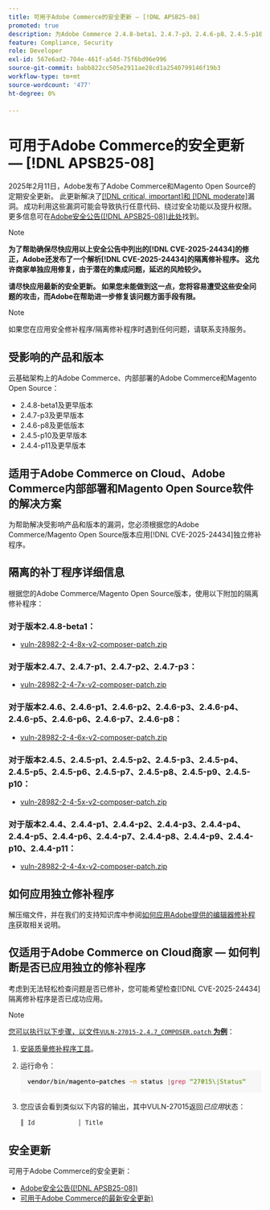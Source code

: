 ```yaml
---
title: 可用于Adobe Commerce的安全更新 — [!DNL APSB25-08]
promoted: true
description: 为Adobe Commerce 2.4.8-beta1、2.4.7-p3、2.4.6-p8、2.4.5-p10、2.4.4-p11及更早版本应用独立的修补程序以修复 [!DNL critical, important, and moderate vulnerabilities] 。
feature: Compliance, Security
role: Developer
exl-id: 567e6ad2-704e-461f-a54d-75f6bd96e996
source-git-commit: babb822cc505e2911ae28cd1a2540799146f19b3
workflow-type: tm+mt
source-wordcount: '477'
ht-degree: 0%

---
```


# 可用于Adobe Commerce的安全更新 — [!DNL APSB25-08]

2025年2月11日，Adobe发布了Adobe Commerce和Magento Open Source的定期安全更新。 此更新解决了[[!DNL critical, important]和 [!DNL moderate]](https://helpx.adobe.com/security/severity-ratings.html)漏洞。 成功利用这些漏洞可能会导致执行任意代码、绕过安全功能以及提升权限。 更多信息可在[Adobe安全公告([!DNL APSB25-08])此处](https://helpx.adobe.com/security/products/magento/apsb25-08.html)找到。

>[!NOTE]
>
>**为了帮助确保尽快应用以上安全公告中列出的[!DNL CVE-2025-24434]的修正，Adobe还发布了一个解析[!DNL CVE-2025-24434]的隔离修补程序。 这允许商家单独应用修复，由于潜在的集成问题，延迟的风险较少。**

**请尽快应用最新的安全更新。 如果您未能做到这一点，您将容易遭受这些安全问题的攻击，而Adobe在帮助进一步修复该问题方面手段有限。**

>[!NOTE]
>
>如果您在应用安全修补程序/隔离修补程序时遇到任何问题，请联系支持服务。

## 受影响的产品和版本

云基础架构上的Adobe Commerce、内部部署的Adobe Commerce和Magento Open Source：

* 2.4.8-beta1及更早版本
* 2.4.7-p3及更早版本
* 2.4.6-p8及更低版本
* 2.4.5-p10及更早版本
* 2.4.4-p11及更早版本

## 适用于Adobe Commerce on Cloud、Adobe Commerce内部部署和Magento Open Source软件的解决方案

为帮助解决受影响产品和版本的漏洞，您必须根据您的Adobe Commerce/Magento Open Source版本应用[!DNL CVE-2025-24434]独立修补程序。

## 隔离的补丁程序详细信息

根据您的Adobe Commerce/Magento Open Source版本，使用以下附加的隔离修补程序：

### 对于版本2.4.8-beta1：

* [vuln-28982-2-4-8x-v2-composer-patch.zip](assets/vuln-28982-2-4-8x-v2-composer-patch.zip)

### 对于版本2.4.7、2.4.7-p1、2.4.7-p2、2.4.7-p3：

* [vuln-28982-2-4-7x-v2-composer-patch.zip](assets/vuln-28982-2-4-7x-v2-composer-patch.zip)

### 对于版本2.4.6、2.4.6-p1、2.4.6-p2、2.4.6-p3、2.4.6-p4、2.4.6-p5、2.4.6-p6、2.4.6-p7、2.4.6-p8：

* [vuln-28982-2-4-6x-v2-composer-patch.zip](assets/vuln-28982-2-4-6x-v2-composer-patch.zip)

### 对于版本2.4.5、2.4.5-p1、2.4.5-p2、2.4.5-p3、2.4.5-p4、2.4.5-p5、2.4.5-p6、2.4.5-p7、2.4.5-p8、2.4.5-p9、2.4.5-p10：

* [vuln-28982-2-4-5x-v2-composer-patch.zip](assets/vuln-28982-2-4-5x-v2-composer-patch.zip)

### 对于版本2.4.4、2.4.4-p1、2.4.4-p2、2.4.4-p3、2.4.4-p4、2.4.4-p5、2.4.4-p6、2.4.4-p7、2.4.4-p8、2.4.4-p9、2.4.4-p10、2.4.4-p11：

* [vuln-28982-2-4-4x-v2-composer-patch.zip](assets/vuln-28982-2-4-4x-v2-composer-patch.zip)


## 如何应用独立修补程序

解压缩文件，并在我们的支持知识库中参阅[如何应用Adobe提供的编辑器修补程序](https://experienceleague.adobe.com/docs/commerce-knowledge-base/kb/how-to/how-to-apply-a-composer-patch-provided-by-magento.html)获取相关说明。

## 仅适用于Adobe Commerce on Cloud商家 — 如何判断是否已应用独立的修补程序

考虑到无法轻松检查问题是否已修补，您可能希望检查[!DNL CVE-2025-24434]隔离修补程序是否已成功应用。

>[!NOTE]
>
><u>您可以执行以下步骤，以文件`VULN-27015-2.4.7_COMPOSER.patch` **为例**</u>：

1. [安装质量修补程序工具](https://experienceleague.adobe.com/docs/commerce-operations/tools/quality-patches-tool/usage.html)。
1. 运行命令： <br>
   ![cve-2024-34102-tell-if-patch-applied-code](assets/cve-2024-34102-tell-if-patch-applied-code.png)
1. 您应该会看到类似以下内容的输出，其中VULN-27015返回&#x200B;*已应用*&#x200B;状态：

   ```bash
   ║ Id            │ Title                                                        │ Category        │ Origin                 │ Status      │ Details                                          ║ ║ N/A           │ ../m2-hotfixes/VULN-27015-2.4.7_COMPOSER_patch.patch      │ Other           │ Local                  │ Applied     │ Patch type: Custom                                
   ```

<!-- For Step 2:
     ```bash
    vendor/bin/magento-patches -n status |grep "27015\|Status"
     ```
-->

## 安全更新

可用于Adobe Commerce的安全更新：

* [Adobe安全公告([!DNL APSB25-08])](https://helpx.adobe.com/security/products/magento/apsb25-08.html)
* [可用于Adobe Commerce的最新安全更新)](https://helpx.adobe.com/security/products/magento.html)
